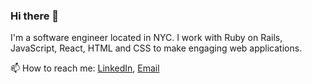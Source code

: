 ### Hi there 👋

I'm a software engineer located in NYC. I work with Ruby on Rails, JavaScript, React, HTML and CSS to make engaging web applications.

<!-- I am open to work and interested in full-time web developer positions. -->

📫 How to reach me:
[LinkedIn](https://www.linkedin.com/in/senada-kadric/), [Email](mailto:skadric@fordham.edu)


  <!-- 
<img align="left" alt="Senada's Github Stats" src="https://github-readme-stats.vercel.app/api?username=senadakadric&show_icons=true&hide_border=true" />
-->

<!--
**senadakadric/senadakadric** is a ✨ _special_ ✨ repository because its `README.md` (this file) appears on your GitHub profile.

Here are some ideas to get you started:

- 🔭 I’m currently working on ...
- 🌱 I’m currently learning ...
- 👯 I’m looking to collaborate on ...
- 🤔 I’m looking for help with ...
- 💬 Ask me about ...
- 📫 How to reach me: ...
- 😄 Pronouns: ...
- ⚡ Fun fact: ...
-->
